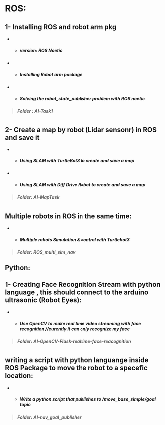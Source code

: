# ROS:
## 1- Installing ROS and robot arm pkg  
- - ##### version: ROS Noetic
- - ##### Installing Robot arm package 
- - ##### Solving the robot_state_publisher problem with ROS noetic
> ##### Folder :  **AI-Task1**

#
## 2- Create a map by robot (Lidar sensonr) in ROS and save it 
- - ##### Using SLAM with TurtleBot3  to create and save a map 
- - ##### Using SLAM with Diff Drive Robot to create and save a map 
> ##### Folder:  **AI-MapTask**

#
 ## Multiple robots in ROS in the same time:
- - ##### Multiple robots Simulation & control with Turtlebot3
> ##### Folder: **ROS_multi_sim_nav**

## Python:
## 1- Creating Face Recognition Stream with python language , this should connect to the arduino ultrasonic (Robot Eyes): 
- - ##### Use OpenCV to make real time video streaming with face recognition  //curently it can only recognize my face 
> ##### Folder:  **AI-OpenCV-Flask-realtime-face-reacognition**
#
## writing a script with python languange inside ROS Package to move the robot to a specefic location: 
- - #####  Write a python script that publishes to /move_base_simple/goal topic
> ##### Folder:  **AI-nav_goal_publisher**

